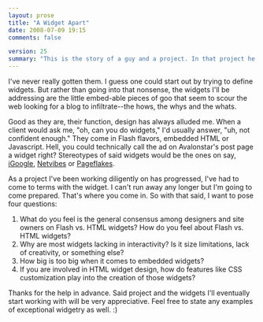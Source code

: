 ```yaml
---
layout: prose
title: "A Widget Apart"
date: 2008-07-09 19:15
comments: false

version: 25
summary: "This is the story of a guy and a project. In that project he's run into the widget. He's never really had to accommodate distributable embed-able widgets so he needs a little help to understand them. "
---
```


I've never really gotten them. I guess one could start out by trying to define widgets. But rather than going into that nonsense, the widgets I'll be addressing are the little embed-able pieces of goo that seem to scour the web looking for a blog to infiltrate--the hows, the whys and the whats.

Good as they are, their function, design has always alluded me. When a client would ask me, "oh, can you do widgets," I'd usually answer, "uh, not confident enough." They come in Flash flavors, embedded HTML or Javascript. Hell, you could technically call the ad on Avalonstar's post page a widget right? Stereotypes of said widgets would be the ones on say, [iGoogle][1], [Netvibes][2] or [Pageflakes][3].

As a project I've been working diligently on has progressed, I've had to come to terms with the widget. I can't run away any longer but I'm going to come prepared. That's where you come in. So with that said, I want to pose four questions:

1.    What do you feel is the general consensus among designers and site owners on Flash vs. HTML widgets? How do you feel about Flash vs. HTML widgets?
2.    Why are most widgets lacking in interactivity? Is it size limitations, lack of creativity, or something else?
3.    How big is too big when it comes to embedded widgets?
4.    If you are involved in HTML widget design, how do features like CSS customization play into the creation of those widgets?

Thanks for the help in advance. Said project and the widgets I'll eventually start working with will be very appreciative. Feel free to state any examples of exceptional widgetry as well. :)

[1]: http://www.google.com/ig
[2]: http://www.netvibes.com/
[3]: http://www.pageflakes.com/

